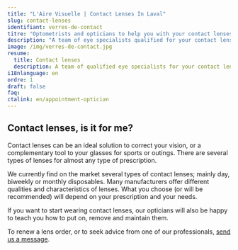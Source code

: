 ```yaml
---
title: "L'Aire Visuelle | Contact Lenses In Laval"
slug: contact-lenses
identifiant: verres-de-contact
titre: "Optometrists and opticians to help you with your contact lenses in the Laval area"
description: "A team of eye specialists qualified for your contact lenses."
image: /img/verres-de-contact.jpg
resume:
  title: Contact lenses
  description: A team of qualified eye specialists for your contact lenses
i18nlanguage: en
ordre: 1
draft: false
faq:
ctalink: en/appointment-optician
---
```


## Contact lenses, is it for me?

Contact lenses can be an ideal solution to correct your vision, or a complementary tool to your glasses for sports or outings. There are several types of lenses for almost any type of prescription.

We currently find on the market several types of contact lenses; mainly day, biweekly or monthly disposables. Many manufacturers offer different qualities and characteristics of lenses. What you choose (or will be recommended) will depend on your prescription and your needs.

If you want to start wearing contact lenses, our opticians will also be happy to teach you how to put on, remove and maintain them.

To renew a lens order, or to seek advice from one of our professionals, [send us a message](https://www.lairevisuelle.com//en/contact-us).



